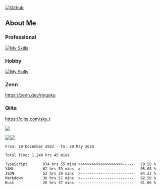 [![Github](https://img.shields.io/github/followers/skyt-a?label=Follow&style=social)](https://github.com/skyt-a)

## About Me
### Professional
[![My Skills](https://skillicons.dev/icons?i=react,ts,js,nodejs,java,graphql,firebase,githubactions&theme=light)](https://skillicons.dev)
### Hobby
[![My Skills](https://skillicons.dev/icons?i=unity,rust,py&theme=light)](https://skillicons.dev)

### Zenn
https://zenn.dev/ringoku
### Qiita
https://qiita.com/sky_t


![](https://github-profile-summary-cards.vercel.app/api/cards/profile-details?username=skyt-a&theme=default)

![](https://github-profile-summary-cards.vercel.app/api/cards/repos-per-language?username=skyt-a&theme=default)![](https://github-profile-summary-cards.vercel.app/api/cards/stats?username=RinGoku&theme=default)

<!--START_SECTION:waka-->

```txt
From: 19 December 2022 - To: 30 May 2024

Total Time: 1,240 hrs 45 mins

TypeScript       974 hrs 55 mins >>>>>>>>>>>>>>>>>>>>-----   78.58 %
YAML             62 hrs 59 mins  >------------------------   05.08 %
JSON             52 hrs 30 mins  >------------------------   04.23 %
Markdown         30 hrs 57 mins  >------------------------   02.50 %
Rust             20 hrs 37 mins  -------------------------   01.66 %
```

<!--END_SECTION:waka-->
